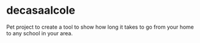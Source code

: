 decasaalcole
============

Pet project to create a tool to show how long it takes to go from your home to any school in your area.
